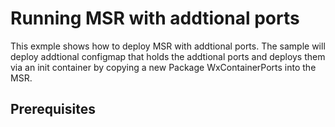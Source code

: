 # Running MSR with addtional ports

This exmple shows how to deploy MSR with addtional ports. The sample will deploy addtional configmap that holds the addtional ports and deploys them via an init container by copying a new Package WxContainerPorts into the MSR.

## Prerequisites
